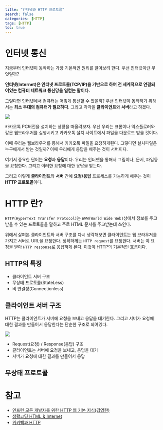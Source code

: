 ```yaml
---
title: "인터넷과 HTTP 프로토콜"
search: false
categories: [HTTP]
tags: [HTTP]
toc: true
---
```



# 인터넷 통신

지금부터 인터넷이 동작하는 가장 기본적인 원리를 알아보려 한다. 우선 인터넷이란 무엇일까?

**인터넷(Internet)은 인터넷 프로토콜(TCP/IP)을 기반으로 하여 전 세계적으로 연결되어있는 컴퓨터 네트워크 통신망을 일컫는 말이다.**

그렇다면 인터넷에서 컴퓨터는 어떻게 통신할 수 있을까? 우선 인터넷이 동작하기 위해서는 **최소 두대의 컴퓨터가 필요하다.**
그리고 각각을 **클라이언트**와 **서버**라고 하겠다.

![]({{site.url}}/assets/img/post/http/01/img01.PNG)

카카오톡 PC버전을 설치하는 상황을 떠올려보자.
우선 우리는 크롬이나 익스플로러와 같은 웹브라우저를 실행시키고 카카오톡 설치 사이트에서 파일을 다운로드 받을 것이다.

이때 우리는 웹브라우저를 통해서 카카오톡 파일을 요청하게된다. 그렇다면 설치파일은 누구에게서 받는 것일까?
이때 우리에게 응답을 해주는 것이 서버이다.

여기서 중요한 단어는 **요청**과 **응답**이다. 우리는 인터넷을 통해서 그림이나, 문서, 파일등을 요청한다. 그리고 이러한 요청에 대한 응답을 받는다.

그리고 이렇게 **클라이언트**와 **서버** 간에 **요청/응답** 프로세스를 가능하게 해주는 것이 **HTTP 프로토콜**이다.

# HTTP 란?

`HTTP(HyperText Transfer Protocol)`는 `WWW(World Wide Web)`상에서 정보를 주고받을 수 있는 프로토콜을 말하고 주로 HTML 문서를 주고받는데 쓰인다.

위에서 살펴본 클라이언트와 서버 구조를 다시 생각해보면 클라이언트는 웹 브라우저를 가지고 서버로 URL을 요청한다.
정확하게는 `HTTP request`를 요청한다. 서버는 이 요청을 받아 `HTTP response`로 응답하게 된다.
이것이 HTTP의 기본적인 흐름이다.

## HTTP의 특징
 - 클라이언트 서버 구조
 - 무상태 프로토콜(StateLess)
 - 비 연결성(Connectionless)

## 클라이언트 서버 구조
HTTP는 클라이언트가 서버에 요청을 보내고 응답을 대기한다. 그리고 서버가 요청에 대한 결과를 만들어서 응답한다는 단순한 구조로 되어있다.

![]({{site.url}}/assets/img/post/http/01/img02.PNG)

- Request(요청) / Response(응답) 구조
- 클라이언트는 서버에 요청을 보내고, 응답을 대기
- 서버가 요청에 대한 결과를 만들어서 응답

## 무상태 프로토콜


# 참고

- [인프런 모든 개발자를 위한 HTTP 웹 기본 지식(김영한)](https://www.inflearn.com/course/http-%EC%9B%B9-%EB%84%A4%ED%8A%B8%EC%9B%8C%ED%81%AC/dashboard)
- [생활코딩 HTML & Internet](https://opentutorials.org/course/3084)
- [위키백과 HTTP](https://ko.wikipedia.org/wiki/HTTP)
